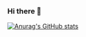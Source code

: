 ### Hi there 👋
[![Anurag's GitHub stats](https://github-readme-stats.vercel.app/apipedroreisrimoldianuraghazra)](https://github.com/anuraghazra/github-readme-stats)
<!--
**pedroreisrimoldi/pedroreisrimoldi** is a ✨ _special_ ✨ repository because its `README.md` (this file) appears on your GitHub profile.

Here are some ideas to get you started:

- 🔭 I’m currently working on ...
- 🌱 I’m currently learning ...
- 👯 I’m looking to collaborate on ...
- 🤔 I’m looking for help with ...
- 💬 Ask me about ...
- 📫 How to reach me: ...
- 😄 Pronouns: ...
- ⚡ Fun fact: ...
-->
